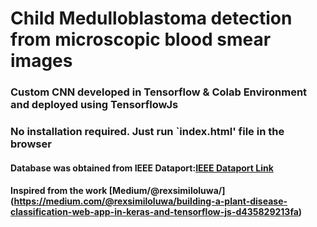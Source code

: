 # Child Medulloblastoma detection from microscopic blood smear images

### Custom CNN developed in Tensorflow & Colab Environment and deployed using TensorflowJs

### No installation required. Just run `index.html' file in the browser

#### Database was obtained from IEEE Dataport:[IEEE Dataport Link](https://ieee-dataport.org/open-access/childhood-medulloblastoma-microscopic-images)

#### Inspired from the work [Medium/@rexsimiloluwa/] (https://medium.com/@rexsimiloluwa/building-a-plant-disease-classification-web-app-in-keras-and-tensorflow-js-d435829213fa)